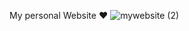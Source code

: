 My personal Website ❤
![mywebsite (2)](https://github.com/user-attachments/assets/33698873-6706-4a90-9f10-563bc1a3a68c)
